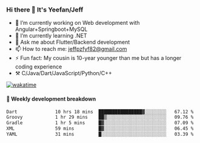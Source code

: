 ### Hi there 👋 It's Yeefan/Jeff

- 🔭 I’m currently working on Web development with Angular+Springboot+MySQL
- 🌱 I’m currently learning .NET
- 💬 Ask me about Flutter/Backend development
- 📫 How to reach me: jeffpzfyf82@gmail.com
- ⚡ Fun fact: My cousin is 10-year younger than me but has a longer coding experience
- ⚒️ C/Java/Dart/JavaScript/Python/C++


[![wakatime](https://wakatime.com/badge/user/382c7b70-226f-4509-aedd-02fe766c9d23.svg)](https://wakatime.com/@382c7b70-226f-4509-aedd-02fe766c9d23)

#### 📝 Weekly development breakdown

<!--START_SECTION:waka-->

```txt
Dart              10 hrs 18 mins  ████████████████▓░░░░░░░░   67.12 %
Groovy            1 hr 29 mins    ██▒░░░░░░░░░░░░░░░░░░░░░░   09.76 %
Gradle            1 hr 5 mins     █▓░░░░░░░░░░░░░░░░░░░░░░░   07.09 %
XML               59 mins         █▓░░░░░░░░░░░░░░░░░░░░░░░   06.45 %
YAML              31 mins         █░░░░░░░░░░░░░░░░░░░░░░░░   03.39 %
```

<!--END_SECTION:waka-->
